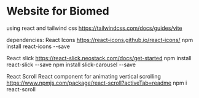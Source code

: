 # Website for Biomed

using react and tailwind css
https://tailwindcss.com/docs/guides/vite

dependencies:
React Icons
https://react-icons.github.io/react-icons/
npm install react-icons --save

React slick
https://react-slick.neostack.com/docs/get-started
npm install react-slick --save
npm install slick-carousel --save

React Scroll
React component for animating vertical scrolling
https://www.npmjs.com/package/react-scroll?activeTab=readme
npm i react-scroll